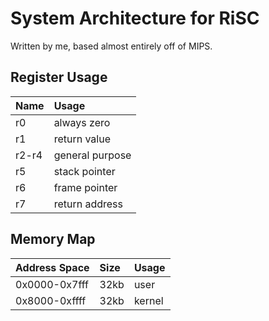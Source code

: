 # System Architecture for RiSC
Written by me, based almost entirely off of MIPS.

## Register Usage
| Name  | Usage           |
|:----  |:--------------- |
| r0    | always zero     |
| r1    | return value    |
| r2-r4 | general purpose |
| r5    | stack pointer   |
| r6    | frame pointer   |
| r7    | return address  |

## Memory Map
| Address Space | Size | Usage  |
|:--------------|:---- |:-------|
| 0x0000-0x7fff | 32kb | user   |
| 0x8000-0xffff | 32kb | kernel |
